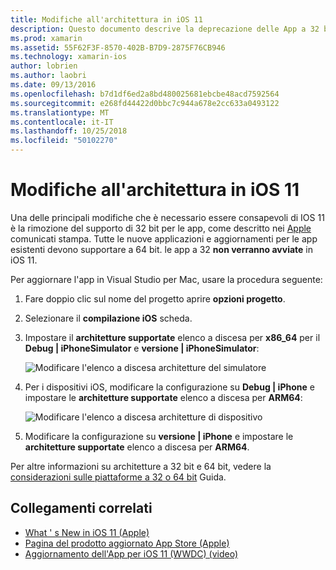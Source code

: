 ```yaml
---
title: Modifiche all'architettura in iOS 11
description: Questo documento descrive la deprecazione delle App a 32 bit in iOS 11. Illustra come aggiornare le applicazioni per le architetture a 64 bit di destinazione.
ms.prod: xamarin
ms.assetid: 55F62F3F-8570-402B-B7D9-2875F76CB946
ms.technology: xamarin-ios
author: lobrien
ms.author: laobri
ms.date: 09/13/2016
ms.openlocfilehash: b7d1df6ed2a8bd480025681ebcbe48acd7592564
ms.sourcegitcommit: e268fd44422d0bbc7c944a678e2cc633a0493122
ms.translationtype: MT
ms.contentlocale: it-IT
ms.lasthandoff: 10/25/2018
ms.locfileid: "50102270"
---
```

# <a name="architecture-changes-in-ios-11"></a>Modifiche all'architettura in iOS 11

Una delle principali modifiche che è necessario essere consapevoli di IOS 11 è la rimozione del supporto di 32 bit per le app, come descritto nei [Apple](https://developer.apple.com/news/?id=06282017b) comunicati stampa. Tutte le nuove applicazioni e aggiornamenti per le app esistenti devono supportare a 64 bit. le app a 32 **non verranno avviate** in iOS 11.

Per aggiornare l'app in Visual Studio per Mac, usare la procedura seguente:

1. Fare doppio clic sul nome del progetto aprire **opzioni progetto**.
2. Selezionare il **compilazione iOS** scheda.
3. Impostare il **architetture supportate** elenco a discesa per **x86_64** per il **Debug | iPhoneSimulator** e **versione | iPhoneSimulator**:

    ![Modificare l'elenco a discesa architetture del simulatore](architecture-changes-images/image1.png)

4. Per i dispositivi iOS, modificare la configurazione su **Debug | iPhone** e impostare le **architetture supportate** elenco a discesa per **ARM64**:

    ![Modificare l'elenco a discesa architetture di dispositivo](architecture-changes-images/image2.png)

5. Modificare la configurazione su **versione | iPhone** e impostare le **architetture supportate** elenco a discesa per **ARM64**.

Per altre informazioni su architetture a 32 bit e 64 bit, vedere la [considerazioni sulle piattaforme a 32 o 64 bit](~/cross-platform/macios/32-and-64/index.md#ios) Guida.

## <a name="related-links"></a>Collegamenti correlati

- [What ' s New in iOS 11 (Apple)](https://developer.apple.com/ios/)
- [Pagina del prodotto aggiornato App Store (Apple)](https://developer.apple.com/app-store/product-page/)
- [Aggiornamento dell'App per iOS 11 (WWDC) (video)](https://developer.apple.com/videos/play/wwdc2017/204/)
